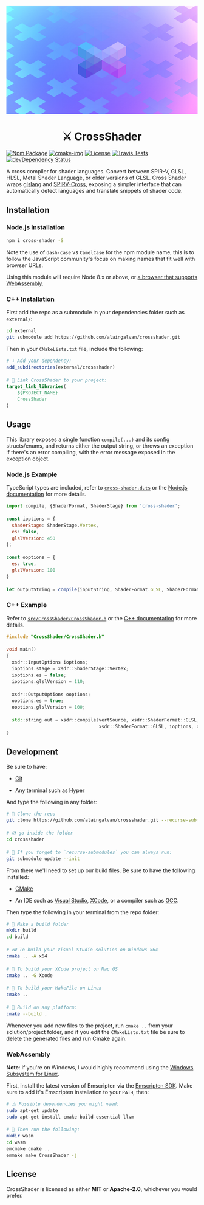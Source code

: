 <p align="center">
  <a href="https://alain.xyz/libraries/crossshader">
    <img alt="Logo" src="docs/cover.jpg"/>
  </a>
</p>
<h1 align="center">
  ⚔️ CrossShader
</h1>

[![Npm Package][npm-img]][npm-url]
[![cmake-img]][cmake-url]
[![License][license-img]][license-url]
[![Travis Tests][travis-img]][travis-url]
[![devDependency Status][david-dev-img]][david-dev-url]

A cross compiler for shader languages. Convert between SPIR-V, GLSL, HLSL, Metal Shader Language, or older versions of GLSL. Cross Shader wraps [glslang](https://github.com/KhronosGroup/glslang) and [SPIRV-Cross](https://github.com/KhronosGroup/SPIRV-Cross/), exposing a simpler interface that can automatically detect languages and translate snippets of shader code.

## Installation

### Node.js Installation

```bash
npm i cross-shader -S
```

Note the use of `dash-case` vs `CamelCase` for the npm module name, this is to follow the JavaScript community's focus on making names that fit well with browser URLs.

Using this module will require Node 8.x or above, or [a browser that supports WebAssembly](https://caniuse.com/#feat=wasm).

### C++ Installation

First add the repo as a submodule in your dependencies folder such as `external/`:

```bash
cd external
git submodule add https://github.com/alaingalvan/crossshader.git
```

Then in your `CMakeLists.txt` file, include the following:

```cmake
# ⬇ Add your dependency:
add_subdirectories(external/crossshader)

# 🔗 Link CrossShader to your project:
target_link_libraries(
    ${PROJECT_NAME}
    CrossShader
)
```

## Usage

This library exposes a single function `compile(...)` and its config structs/enums, and returns either the output string, or throws an exception if there's an error compiling, with the error message exposed in the exception object.

### Node.js Example

TypeScript types are included, refer to [`cross-shader.d.ts`](/cross-shader.d.ts) or the [Node.js documentation](https://alain.xyz/libraries/crossshader/docs#nodejs) for more details.

```js
import compile, {ShaderFormat, ShaderStage} from 'cross-shader';

const ioptions = {
  shaderStage: ShaderStage.Vertex,
  es: false,
  glslVersion: 450
};

const ooptions = {
  es: true,
  glslVersion: 100
}

let outputString = compile(inputString, ShaderFormat.GLSL, ShaderFormat.GLSL, ioptions, ooptions);
```

### C++ Example

Refer to [`src/CrossShader/CrossShader.h`](/src/CrossShader.h) or the [C++ documentation](https://alain.xyz/libraries/crossshader/docs#cpp) for more details.

```cpp
#include "CrossShader/CrossShader.h"

void main()
{
  xsdr::InputOptions ioptions;
  ioptions.stage = xsdr::ShaderStage::Vertex;
  ioptions.es = false;
  ioptions.glslVersion = 110;

  xsdr::OutputOptions ooptions;
  ooptions.es = true;
  ooptions.glslVersion = 100;

  std::string out = xsdr::compile(vertSource, xsdr::ShaderFormat::GLSL,
                                  xsdr::ShaderFormat::GLSL, ioptions, ooptions);
}
```

## Development

Be sure to have:

- [Git](https://git-scm.com/downloads)

- Any terminal such as [Hyper](https://hyper.is/)

And type the following in any folder:

```bash
# 🐑 Clone the repo
git clone https://github.com/alaingalvan/crossshader.git --recurse-submodules

# 💿 go inside the folder
cd crossshader

# 👯 If you forget to `recurse-submodules` you can always run:
git submodule update --init

```

From there we'll need to set up our build files. Be sure to have the following installed:

- [CMake](https://cmake.org/)

- An IDE such as [Visual Studio](https://visualstudio.microsoft.com/downloads/), [XCode](https://developer.apple.com/xcode/), or a compiler such as [GCC](https://gcc.gnu.org/).

Then type the following in your terminal from the repo folder:

```bash
# 👷 Make a build folder
mkdir build
cd build

# 🖼️ To build your Visual Studio solution on Windows x64
cmake .. -A x64

# 🍎 To build your XCode project on Mac OS
cmake .. -G Xcode

# 🐧 To build your MakeFile on Linux
cmake ..

# 🔨 Build on any platform:
cmake --build .
```

Whenever you add new files to the project, run `cmake ..` from your solution/project folder, and if you edit the `CMakeLists.txt` file be sure to delete the generated files and run Cmake again.

### WebAssembly

**Note**: if you're on Windows, I would highly recommend using the [Windows Subsystem for Linux](https://docs.microsoft.com/en-us/windows/wsl/install-win10#install-the-windows-subsystem-for-linux).

First, install the latest version of Emscripten via the [Emscripten SDK](https://kripken.github.io/emscripten-site/docs/getting_started/downloads.html). Make sure to add it's Emscripten installation to your `PATH`, then:

```bash
# ⚠️ Possible dependencies you might need:
sudo apt-get update
sudo apt-get install cmake build-essential llvm

# 🏃 Then run the following:
mkdir wasm
cd wasm
emcmake cmake ..
emmake make CrossShader -j
```

## License

CrossShader is licensed as either **MIT** or **Apache-2.0**, whichever you would prefer.

[cmake-img]: https://img.shields.io/badge/cmake-3.6-1f9948.svg?style=flat-square
[cmake-url]: https://cmake.org/
[license-img]: https://img.shields.io/:license-mit-blue.svg?style=flat-square
[license-url]: https://opensource.org/licenses/MIT
[travis-img]: https://img.shields.io/travis/alaingalvan/CrossShader.svg?style=flat-square&logo=travis
[travis-url]: https://travis-ci.org/alaingalvan/CrossShader
[npm-img]: https://img.shields.io/npm/v/cross-shader.svg?style=flat-square
[npm-url]: http://npm.im/cross-shader
[npm-download-img]: https://img.shields.io/npm/dm/cross-shader.svg?style=flat-square
[david-url]: https://david-dm.org/alaingalvan/crossshader
[david-img]: https://david-dm.org/alaingalvan/crossshader.svg?style=flat-square
[david-dev-url]: https://david-dm.org/alaingalvan/crossshader#info=devDependencies
[david-dev-img]: https://david-dm.org/alaingalvan/crossshader/dev-status.svg?&style=flat-square
[codecov-img]: https://img.shields.io/codecov/c/github/alaingalvan/crossshader.svg?style=flat-square
[codecov-url]: https://codecov.io/gh/alaingalvan/crossshader